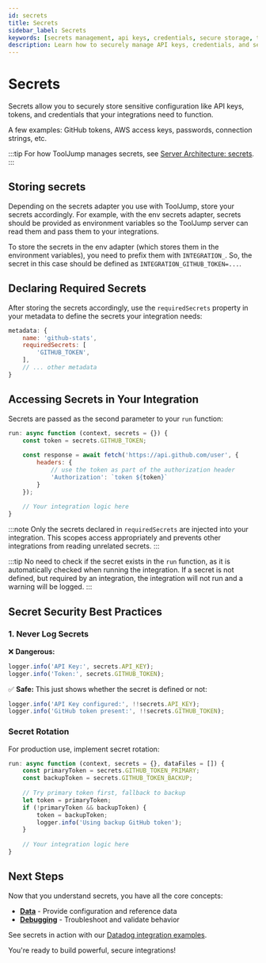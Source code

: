 ```yaml
---
id: secrets
title: Secrets
sidebar_label: Secrets
keywords: [secrets management, api keys, credentials, secure storage, tooljump secrets]
description: Learn how to securely manage API keys, credentials, and secrets in ToolJump integrations using environment variables and secure storage patterns.
---
```


# Secrets

Secrets allow you to securely store sensitive configuration like API keys, tokens, and credentials that your integrations need to function.

A few examples: GitHub tokens, AWS access keys, passwords, connection strings, etc.

:::tip
For how ToolJump manages secrets, see [Server Architecture: secrets](../server-architecture.md#manages-secrets-required-for-connecting-to-external-tools-from-integrations).
:::

## Storing secrets
Depending on the secrets adapter you use with ToolJump, store your secrets accordingly. For example, with the env secrets adapter, secrets should be provided as environment variables so the ToolJump server can read them and pass them to your integrations.

To store the secrets in the env adapter (which stores them in the environment variables), you need to prefix them with `INTEGRATION_`. So, the secret in this case should be defined as `INTEGRATION_GITHUB_TOKEN=...`.

## Declaring Required Secrets

After storing the secrets accordingly, use the `requiredSecrets` property in your metadata to define the secrets your integration needs:

```javascript
metadata: {
    name: 'github-stats',
    requiredSecrets: [
        'GITHUB_TOKEN',
    ],
    // ... other metadata
}
```

## Accessing Secrets in Your Integration

Secrets are passed as the second parameter to your `run` function:

```javascript
run: async function (context, secrets = {}) {
    const token = secrets.GITHUB_TOKEN;
    
    const response = await fetch('https://api.github.com/user', {
        headers: {
            // use the token as part of the authorization header
            'Authorization': `token ${token}`
        }
    });
    
    // Your integration logic here
}
```

:::note
Only the secrets declared in `requiredSecrets` are injected into your integration. This scopes access appropriately and prevents other integrations from reading unrelated secrets.
:::

:::tip
No need to check if the secret exists in the `run` function, as it is automatically checked when running the integration. If a secret is not defined, but required by an integration, the integration will not run and a warning will be logged.
:::

## Secret Security Best Practices

### 1. Never Log Secrets

❌ **Dangerous:**
```javascript
logger.info('API Key:', secrets.API_KEY);
logger.info('Token:', secrets.GITHUB_TOKEN);
```

✅ **Safe:**
This just shows whether the secret is defined or not:
```javascript
logger.info('API Key configured:', !!secrets.API_KEY);
logger.info('GitHub token present:', !!secrets.GITHUB_TOKEN);
```

### Secret Rotation

For production use, implement secret rotation:

```javascript
run: async function (context, secrets = {}, dataFiles = []) {
    const primaryToken = secrets.GITHUB_TOKEN_PRIMARY;
    const backupToken = secrets.GITHUB_TOKEN_BACKUP;
    
    // Try primary token first, fallback to backup
    let token = primaryToken;
    if (!primaryToken && backupToken) {
        token = backupToken;
        logger.info('Using backup GitHub token');
    }
    
    // Your integration logic here
}
```

## Next Steps

Now that you understand secrets, you have all the core concepts:
- **[Data](./data.md)** - Provide configuration and reference data
- **[Debugging](./debugging.md)** - Troubleshoot and validate behavior

See secrets in action with our [Datadog integration examples](/integrations/github-datadog-logs-alerts).

You're ready to build powerful, secure integrations!
